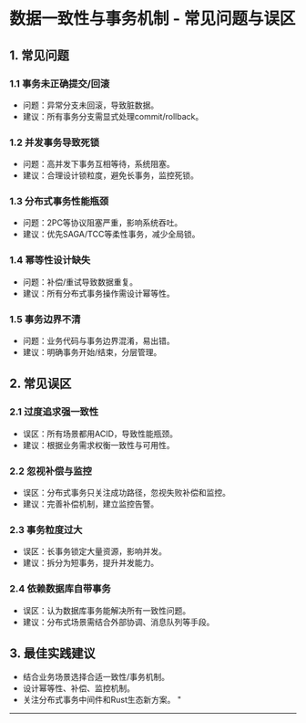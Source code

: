 ﻿# 数据一致性与事务机制 - 常见问题与误区

## 1. 常见问题

### 1.1 事务未正确提交/回滚

- 问题：异常分支未回滚，导致脏数据。
- 建议：所有事务分支需显式处理commit/rollback。

### 1.2 并发事务导致死锁

- 问题：高并发下事务互相等待，系统阻塞。
- 建议：合理设计锁粒度，避免长事务，监控死锁。

### 1.3 分布式事务性能瓶颈

- 问题：2PC等协议阻塞严重，影响系统吞吐。
- 建议：优先SAGA/TCC等柔性事务，减少全局锁。

### 1.4 幂等性设计缺失

- 问题：补偿/重试导致数据重复。
- 建议：所有分布式事务操作需设计幂等性。

### 1.5 事务边界不清

- 问题：业务代码与事务边界混淆，易出错。
- 建议：明确事务开始/结束，分层管理。

## 2. 常见误区

### 2.1 过度追求强一致性

- 误区：所有场景都用ACID，导致性能瓶颈。
- 建议：根据业务需求权衡一致性与可用性。

### 2.2 忽视补偿与监控

- 误区：分布式事务只关注成功路径，忽视失败补偿和监控。
- 建议：完善补偿机制，建立监控告警。

### 2.3 事务粒度过大

- 误区：长事务锁定大量资源，影响并发。
- 建议：拆分为短事务，提升并发能力。

### 2.4 依赖数据库自带事务

- 误区：认为数据库事务能解决所有一致性问题。
- 建议：分布式场景需结合外部协调、消息队列等手段。

## 3. 最佳实践建议

- 结合业务场景选择合适一致性/事务机制。
- 设计幂等性、补偿、监控机制。
- 关注分布式事务中间件和Rust生态新方案。
"

---
